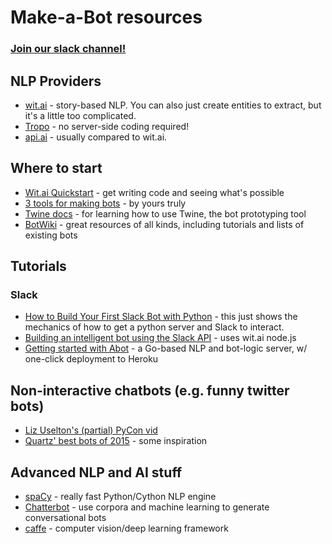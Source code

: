 # Make-a-Bot resources

### [Join our slack channel!](https://makeabotslack.herokuapp.com/)

## NLP Providers

* [wit.ai](https://wit.ai) - story-based NLP. You can also just create entities to extract, but it's a little too complicated.
* [Tropo](https://www.tropo.com/) - no server-side coding required!
* [api.ai](https://api.ai) - usually compared to wit.ai.

## Where to start

* [Wit.ai Quickstart](https://wit.ai/docs/quickstart) - get writing code and seeing what's possible
* [3 tools for making bots](https://medium.com/@andknf/3-tools-for-building-bots-that-people-won-t-tell-to-fuck-off-584889eaf6b9#.dd3z5q1gg) - by yours truly
* [Twine docs](http://twinery.org/wiki/twine2:guide) - for learning how to use Twine, the bot prototyping tool
* [BotWiki](https://botwiki.org/) - great resources of all kinds, including tutorials and lists of existing bots

## Tutorials

### Slack
* [How to Build Your First Slack Bot with Python](https://www.fullstackpython.com/blog/build-first-slack-bot-python.html) - this just shows the mechanics of how to get a python server and Slack to interact.
* [Building an intelligent bot using the Slack API](http://nordicapis.com/building-an-intelligent-bot-using-the-slack-api/) - uses wit.ai node.js
* [Getting started with Abot](https://github.com/itsabot/abot/wiki/Getting-Started) - a Go-based NLP and bot-logic server, w/ one-click deployment to Heroku

###

## Non-interactive chatbots (e.g. funny twitter bots)

* [Liz Uselton's (partial) PyCon vid](https://www.youtube.com/watch?v=mizX7n2tx8k)
* [Quartz' best bots of 2015](http://qz.com/572763/the-best-twitter-bots-of-2015/) - some inspiration

## Advanced NLP and AI stuff

* [spaCy](https://github.com/spacy-io/spaCy) - really fast Python/Cython NLP engine
* [Chatterbot](https://github.com/gunthercox/ChatterBot) - use corpora and machine learning to generate conversational bots
* [caffe](http://caffe.berkeleyvision.org/) - computer vision/deep learning framework
